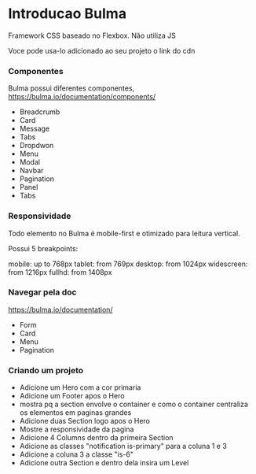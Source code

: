 # Introducao Bulma

Framework CSS baseado no Flexbox. Não utiliza JS

Voce pode usa-lo adicionado ao seu projeto o link do cdn

<link rel="stylesheet" href="https://cdn.jsdelivr.net/npm/bulma@0.8.0/bulma.sass">

### Componentes

Bulma possui diferentes componentes, https://bulma.io/documentation/components/

- Breadcrumb
- Card
- Message
- Tabs
- Dropdwon
- Menu
- Modal
- Navbar
- Pagination
- Panel
- Tabs

### Responsividade

Todo elemento no Bulma é mobile-first e otimizado para leitura vertical.

Possui 5 breakpoints:

mobile: up to 768px
tablet: from 769px
desktop: from 1024px
widescreen: from 1216px
fullhd: from 1408px

### Navegar pela doc

https://bulma.io/documentation/

- Form
- Card
- Menu
- Pagination

### Criando um projeto

- Adicione um Hero com a cor primaria
- Adicione um Footer apos o Hero
- mostra pq a section envolve o container e como o container centraliza os elementos em paginas grandes
- Adicione duas Section logo apos o Hero
- Mostre a responsividade da pagina
- Adicione 4 Columns dentro da primeira Section
- Adicione as classes "notification is-primary" para a coluna 1 e 3
- Adicione a coluna 3 a classe "is-6"
- Adicione outra Section e dentro dela insira um Level
